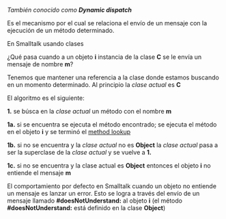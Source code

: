 *También conocido como **Dynamic dispatch***

Es el mecanismo por el cual se relaciona el envío de un mensaje con la ejecución de un método determinado.

En Smalltalk usando clases

¿Qué pasa cuando a un objeto **i** instancia de la clase **C** se le envía un mensaje de nombre **m**?

Tenemos que mantener una referencia a la clase donde estamos buscando en un momento determinado. Al principio la *clase actual* es **C**

El algoritmo es el siguiente:

**1.** se búsca en la *clase actual* un método con el nombre **m**

**1a.** si se encuentra se ejecuta el método encontrado; se ejecuta el método en el objeto **i** y se terminó el [method lookup](method-lookup.html)

**1b.** si no se encuentra y la *clase actual* no es **Object** la *clase actual* pasa a ser la superclase de la *clase actual* y se vuelve a **1.**

**1c.** si no se encuentra y la clase actual es **Object** entonces el objeto **i** no entiende el mensaje **m**

El comportamiento por defecto en Smalltalk cuando un objeto no entiende un mensaje es lanzar un error. Esto se logra a través del envío de un mensaje llamado **\#doesNotUnderstand:** al objeto **i** (el método **\#doesNotUnderstand:** está definido en la clase **Object**)
